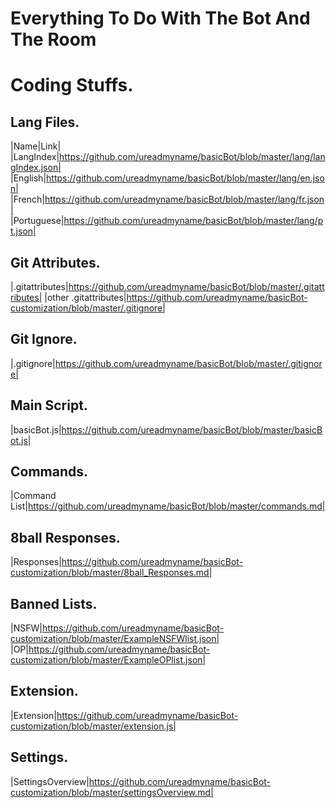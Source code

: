 Everything To Do With The Bot And The Room
==========================================

Coding Stuffs.
===============

Lang Files.
-----------
|Name|Link|
|LangIndex|https://github.com/ureadmyname/basicBot/blob/master/lang/langIndex.json|
|English|https://github.com/ureadmyname/basicBot/blob/master/lang/en.json|
|French|https://github.com/ureadmyname/basicBot/blob/master/lang/fr.json|
|Portuguese|https://github.com/ureadmyname/basicBot/blob/master/lang/pt.json|

Git Attributes.
---------------
|.gitattributes|https://github.com/ureadmyname/basicBot/blob/master/.gitattributes|
|other .gitattributes|https://github.com/ureadmyname/basicBot-customization/blob/master/.gitignore|

Git Ignore.
-----------
|.gitignore|https://github.com/ureadmyname/basicBot/blob/master/.gitignore|

Main Script.
------------
|basicBot.js|https://github.com/ureadmyname/basicBot/blob/master/basicBot.js|

Commands.
---------
|Command List|https://github.com/ureadmyname/basicBot/blob/master/commands.md|

8ball Responses.
----------------
|Responses|https://github.com/ureadmyname/basicBot-customization/blob/master/8ball_Responses.md|

Banned Lists.
-------------
|NSFW|https://github.com/ureadmyname/basicBot-customization/blob/master/ExampleNSFWlist.json|
|OP|https://github.com/ureadmyname/basicBot-customization/blob/master/ExampleOPlist.json|

Extension.
----------
|Extension|https://github.com/ureadmyname/basicBot-customization/blob/master/extension.js|

Settings.
---------
|SettingsOverview|https://github.com/ureadmyname/basicBot-customization/blob/master/settingsOverview.md|
